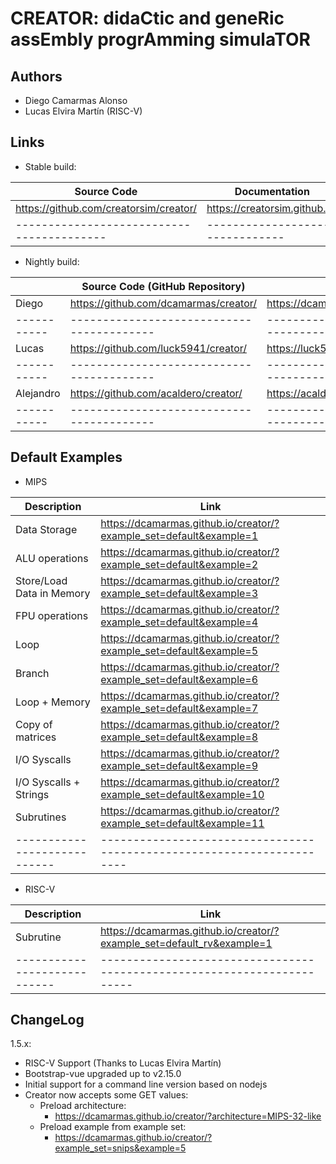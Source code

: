 # CREATOR: didaCtic and geneRic assEmbly progrAmming simulaTOR

## Authors
* Diego Camarmas Alonso
* Lucas Elvira Martín (RISC-V)


## Links

 * Stable  build:
 
| Source Code                             | Documentation                  | Creator                                | 
|-----------------------------------------|--------------------------------|----------------------------------------| 
| https://github.com/creatorsim/creator/  |  https://creatorsim.github.io/ |  https://creatorsim.github.io/creator/ | 
|-----------------------------------------|--------------------------------|----------------------------------------| 

* Nightly build:

|           | Source Code (GitHub Repository)         | Creator                                | 
|-----------|-----------------------------------------|----------------------------------------| 
| Diego     | https://github.com/dcamarmas/creator/   |  https://dcamarmas.github.io/creator/  | 
|-----------|-----------------------------------------|----------------------------------------| 
| Lucas     | https://github.com/luck5941/creator/    |  https://luck5941.github.io/creator/   | 
|-----------|-----------------------------------------|----------------------------------------| 
| Alejandro | https://github.com/acaldero/creator/    |  https://acaldero.github.io/creator/   | 
|-----------|-----------------------------------------|----------------------------------------| 


## Default Examples

 * MIPS

| Description                | Link                                                                 |
|----------------------------|----------------------------------------------------------------------|
| Data Storage               | https://dcamarmas.github.io/creator/?example_set=default&example=1   |
| ALU operations             | https://dcamarmas.github.io/creator/?example_set=default&example=2   |
| Store/Load Data in Memory  | https://dcamarmas.github.io/creator/?example_set=default&example=3   |
| FPU operations             | https://dcamarmas.github.io/creator/?example_set=default&example=4   |
| Loop                       | https://dcamarmas.github.io/creator/?example_set=default&example=5   |
| Branch                     | https://dcamarmas.github.io/creator/?example_set=default&example=6   |
| Loop + Memory              | https://dcamarmas.github.io/creator/?example_set=default&example=7   |
| Copy of matrices           | https://dcamarmas.github.io/creator/?example_set=default&example=8   |
| I/O Syscalls               | https://dcamarmas.github.io/creator/?example_set=default&example=9   |
| I/O Syscalls + Strings     | https://dcamarmas.github.io/creator/?example_set=default&example=10  |
| Subrutines                 | https://dcamarmas.github.io/creator/?example_set=default&example=11  |
|----------------------------|----------------------------------------------------------------------|

 * RISC-V

| Description                | Link                                                                  |
|----------------------------|-----------------------------------------------------------------------| 
| Subrutine                  | https://dcamarmas.github.io/creator/?example_set=default_rv&example=1 |
|----------------------------|-----------------------------------------------------------------------| 

    
## ChangeLog
1.5.x:
   * RISC-V Support (Thanks to Lucas Elvira Martín)
   * Bootstrap-vue upgraded up to v2.15.0
   * Initial support for a command line version based on nodejs
   * Creator now accepts some GET values:
     * Preload architecture:
       * https://dcamarmas.github.io/creator/?architecture=MIPS-32-like
     * Preload example from example set:
       * https://dcamarmas.github.io/creator/?example_set=snips&example=5


